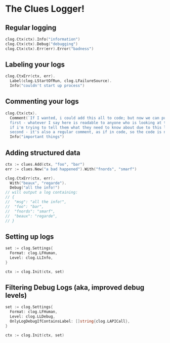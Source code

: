 # The Clues Logger!

## Regular logging
```go
clog.Ctx(ctx).Info("information")
clog.Ctx(ctx).Debug("debugging")
clog.Ctx(ctx).Err(err).Error("badness")
```
## Labeling your logs
```go
clog.CtxErr(ctx, err).
  Label(clog.LStartOfRun, clog.LFailureSource).
  Info("couldn't start up process")
```
## Commenting your logs 
```go
clog.Ctx(ctx).
  Comment(`If I wanted, i could add this all to code; but now we can pull double duty:
  first - whatever I say here is readable to anyone who is looking at the logs (which is good
  if i'm trying to tell them what they need to know about due to this log occurring)
  second - it's also a regular comment, as if in code, so the code is now also commented!`).
  Info("important things")
```
## Adding structured data
```go
ctx := clues.Add(ctx, "foo", "bar")
err := clues.New("a bad happened").With("fnords", "smarf")

clog.CtxErr(ctx, err).
  With("beaux", "regarde").
  Debug("all the info!")
// will output a log containing: 
// {
//  "msg": "all the info!",
//  "foo": "bar",
//  "fnords": "smarf",
//  "beaux": "regarde",
// }
```
## Setting up logs
```go
set := clog.Settings{
  Format: clog.LFHuman,
  Level: clog.LLInfo,
}

ctx := clog.Init(ctx, set)
```
## Filtering Debug Logs (aka, improved debug levels)
```go
set := clog.Settings{
  Format: clog.LFHuman,
  Level: clog.LLDebug,
  OnlyLogDebugIfContainsLabel: []string{clog.LAPICall},
}

ctx := clog.Init(ctx, set)
```
